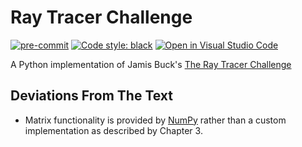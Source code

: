 # Ray Tracer Challenge
[![pre-commit](https://img.shields.io/badge/pre--commit-enabled-brightgreen?logo=pre-commit&logoColor=white)](https://github.com/pre-commit/pre-commit)
[![Code style: black](https://img.shields.io/badge/code%20style-black-black)](https://github.com/psf/black)
[![Open in Visual Studio Code](https://img.shields.io/badge/Open%20in-VSCode.dev-blue)](https://vscode.dev/github.com/sco1/ray-tracer-challenge)

A Python implementation of Jamis Buck's [The Ray Tracer Challenge](https://pragprog.com/titles/jbtracer/the-ray-tracer-challenge/)

## Deviations From The Text
* Matrix functionality is provided by [NumPy](https://numpy.org/) rather than a custom implementation as described by Chapter 3.
